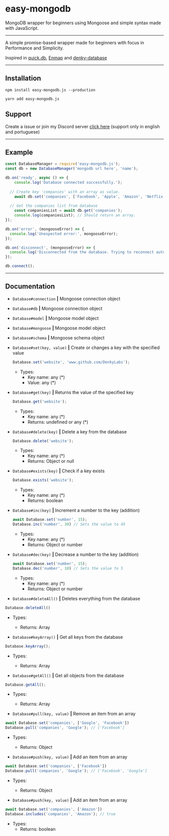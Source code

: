 # easy-mongodb
MongoDB wrapper for beginners using Mongoose and simple syntax made with JavaScript.

---

A simple promise-based wrapper made for beginners with focus in Performance and Simplicity.

Inspired in [quick.db](https://www.npmjs.com/package/quick.db), [Enmap](https://www.npmjs.com/package/enmap) and [denky-database](https://www.npmjs.com/package/denky-database)

---

## Installation
`npm install easy-mongodb.js --production`

`yarn add easy-mongodb.js`

## Support
Create a issue or join my Discord server [click here](https://discord.gg/bVWdscg) (support only in english and portuguese)

---

## Example
```js
const DatabaseManager = require('easy-mongodb.js');
const db = new DatabaseManager('mongodb url here', 'name');

db.on('ready', async () => {
	console.log('Database connected successfully.');
  
  // Create key 'companies' with an array as value.
	await db.set('companies', ['Facebook', 'Apple', 'Amazon', 'Netflix', 'Google'];
  
  // Get the companies list from database
	const companiesList = await db.get('companies');
	console.log(companiesList); // Should return an array.
});

db.on('error', (mongooseError) => {
  console.log('Unexpected error:', mongooseError);
});

db.on('disconnect', (mongooseError) => {
  console.log('Disconnected from the database. Trying to reconnect automatically...');
});

db.connect();
```

---

## Documentation
- `Database#connection` **|** Mongoose connection object
- `Database#db` **|** Mongoose connection object
- `Database#model` **|** Mongoose model object
- `Database#mongoose` **|** Mongoose model object
- `Database#schema` **|** Mongoose schema object

- `Database#set(key, value)` **|** Create or changes a key with the specified value
  ```js
  Database.set('website', 'www.github.com/DenkyLabs');
  ```
  - Types:
    - Key name: any (\*)
    - Value: any (\*)

- `Database#get(key)` **|** Returns the value of the specified key
  ```js
  Database.get('website');
  ```
  - Types:
    - Key name: any (\*)
    - Returns: undefined or any (\*)

- `Database#delete(key)` **|** Delete a key from the database
  ```js
  Database.delete('website');
  ```
  - Types:
    - Key name: any (\*)
    - Returns: Object or null

- `Database#exists(key)` **|** Check if a key exists
  ```js
  Database.exists('website');
  ```
  - Types:
    - Key name: any (\*)
    - Returns: boolean

- `Database#inc(key)` **|** Increment a number to the key (addition)
  ```js
  await Database.set('number', 15);
  Database.inc('number', 30) // Sets the value to 45
  ```
  - Types:
    - Key name: any (\*)
    - Returns: Object or number

- `Database#dec(key)` **|** Decrease a number to the key (addition)
  ```js
  await Database.set('number', 15);
  Database.dec('number', 10) // Sets the value to 5
  ```
  - Types:
    - Key name: any (\*)
    - Returns: Object or number

- `Database#deleteAll()` **|** Deletes everything from the database
```js
Database.deleteAll()
```
  - Types:
    - Returns: Array<Deleted object names or empty>
	
- `Database#keyArray()` **|** Get all keys from the database
```js
Database.keyArray();
```
  - Types:
    - Returns: Array<any>
 
- `Database#getAll()` **|** Get all objects from the database
```js
Database.getAll();
```
  - Types:
    - Returns: Array<any>
	
- `Database#pull(key, value)` **|** Remove an item from an array
```js
await Database.set('companies', ['Google', 'Facebook'])
Database.pull('companies', 'Google'); // ['Facebook']
```
  - Types:
    - Returns: Object
	
- `Database#push(key, value)` **|** Add an item from an array
```js
await Database.set('companies', ['Facebook'])
Database.pull('companies', 'Google'); // ['Facebook', 'Google']
```
  - Types:
    - Returns: Object
	
- `Database#push(key, value)` **|** Add an item from an array
```js
await Database.set('companies', ['Amazon'])
Database.includes('companies', 'Amazon'); // true
```
  - Types:
    - Returns: boolean
